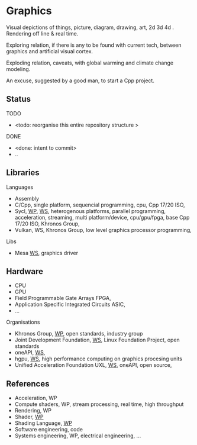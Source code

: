 # Graphics

Visual depictions of things, picture, diagram, drawing, art, 2d 3d 4d . Rendering off line & real time.

Exploring relation, if there is any to be found with current tech, between graphics and artificial visual cortex.

Exploding relation, caveats, with global warming and climate change modeling. 

An excuse, suggested by a good man, to start a Cpp project.

## Status

TODO
* <todo: reorganise this entire repository structure >

DONE
* <done: intent to commit>
* .. 

## Libraries

Languages
* Assembly
* C/Cpp, single platform, sequencial programming, cpu, Cpp 17/20 ISO, 
* Sycl, [WP](https://en.wikipedia.org/wiki/SYCL), [WS](https://sycl.tech/), heterogenous platforms, parallel programming, acceleration, streaming, multi platform/device, cpu/gpu/fpga, base Cpp 17/20 ISO, Khronos Group,
* Vulkan, WS, Khronos Group, low level graphics processor programming, 

Libs
* Mesa [WS](https://en.wikipedia.org/wiki/Mesa_(computer_graphics)), graphics driver

## Hardware
* CPU
* GPU
* Field Programmable Gate Arrays FPGA, 
* Application Specific Integrated Circuits ASIC,
* ...

Organisations
* Khronos Group, [WP](https://en.wikipedia.org/wiki/Khronos_Group), open standards, industry group
* Joint Development Foundation, [WS](https://jointdevelopment.org/), Linux Foundation Project, open standards
* oneAPI, [WS](https://oneapi.io/),
* hgpu, [WS](https://hgpu.org/), high performance computing on graphics procesing units
* Unified Acceleration Foundation UXL, [WS](https://uxlfoundation.org/), oneAPI, open source, 

## References
* Acceleration, WP
* Compute shaders, WP, stream processing, real time, high throughput
* Rendering, WP 
* Shader, [WP](https://en.wikipedia.org/wiki/Shader)
* Shading Language, [WP](https://en.wikipedia.org/wiki/Shading_language)
* Software engineering, code
* Systems engineering, WP, electrical engineering, ...

